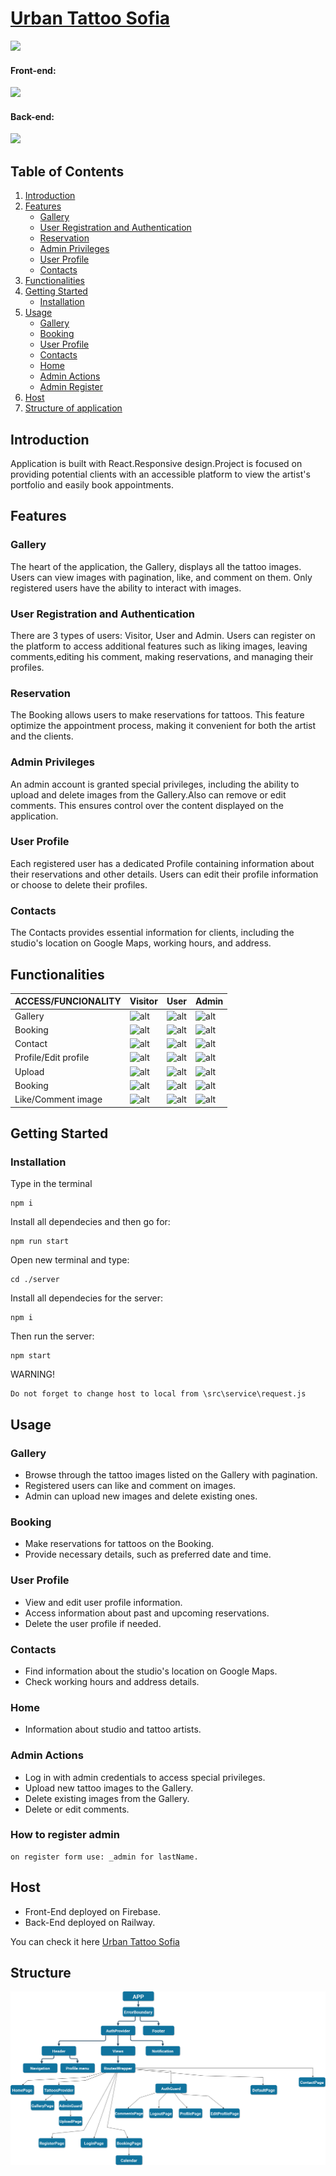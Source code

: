 # <a align="center" href="https://urban-tattoo-react.web.app/">Urban Tattoo Sofia</a>

<p align="left">
  <a>
    <img src="site-view.gif" />
  </a>
</p>

#### Front-end:
<p align="left">
  <a>
    <img src="https://skillicons.dev/icons?i=html,css,js,react" />
  </a>
</p>

#### Back-end:
<p align="left">
  <a>
    <img src="https://skillicons.dev/icons?i=nodejs,express,mongodb" />
  </a>
</p>

## Table of Contents

1. [Introduction](#introduction)
2. [Features](#features)
   - [Gallery](#gallery)
   - [User Registration and Authentication](#user-registration-and-authentication)
   - [Reservation](#reservation)
   - [Admin Privileges](#admin-privileges)
   - [User Profile](#user-profile)
   - [Contacts](#contacts)
3. [Functionalities](#functionalities)
4. [Getting Started](#getting-started)
   - [Installation](#installation)
5. [Usage](#usage)
   - [Gallery](#gallery)
   - [Booking](#booking)
   - [User Profile](#user-profile)
   - [Contacts](#contact-usage)
   - [Home](#home)
   - [Admin Actions](#admin-actions)
   - [Admin Register](#admin-register)
6. [Host](#host)
7. [Structure of application](#structure) 


## Introduction <a name="introduction"></a>

Application is built with React.Responsive design.Project is focused on providing potential clients with an accessible platform to view the artist's portfolio and easily book appointments.

## Features <a name="features"></a>

### Gallery <a name="gallery"></a>

The heart of the application, the Gallery, displays all the tattoo images. Users can view images with pagination, like, and comment on them. Only registered users have the ability to interact with images.

### User Registration and Authentication <a name="user-registration-and-authentication"></a>
There are 3 types of users: Visitor, User and Admin.
Users can register on the platform to access additional features such as liking images, leaving comments,editing his comment, making reservations, and managing their profiles.

### Reservation <a name="reservation"></a>

The Booking allows users to make reservations for tattoos. This feature optimize  the appointment process, making it convenient for both the artist and the clients.

### Admin Privileges <a name="admin-privileges"></a>

An admin account is granted special privileges, including the ability to upload and delete images from the Gallery.Also can remove or edit comments. This ensures control over the content displayed on the application.

### User Profile <a name="user-profile"></a>

Each registered user has a dedicated Profile containing information about their reservations and other details. Users can edit their profile information or choose to delete their profiles.

### Contacts <a name="contacts"></a>

The Contacts provides essential information for clients, including the studio's location on Google Maps, working hours, and address.

## Functionalities <a name="functionalities"></a> 

ACCESS/FUNCIONALITY  | Visitor | User | Admin
-------------  | ------------- | ------------- | ------------- |
Gallery   | ![alt](https://img.icons8.com/fluency/60/000000/checkmark.png) | ![alt](https://img.icons8.com/fluency/60/000000/checkmark.png) | ![alt](https://img.icons8.com/fluency/60/000000/checkmark.png)
Booking   | ![alt](https://img.icons8.com/fluency/60/000000/checkmark.png) | ![alt](https://img.icons8.com/fluency/60/000000/checkmark.png) | ![alt](https://img.icons8.com/fluency/60/000000/checkmark.png) 
Contact  | ![alt](https://img.icons8.com/fluency/60/000000/checkmark.png) | ![alt](https://img.icons8.com/fluency/60/000000/checkmark.png) | ![alt](https://img.icons8.com/fluency/60/000000/checkmark.png)
Profile/Edit profile   | ![alt](https://img.icons8.com/emoji/60/000000/cross-mark-emoji.png) | ![alt](https://img.icons8.com/fluency/60/000000/checkmark.png) | ![alt](https://img.icons8.com/fluency/60/000000/checkmark.png)
Upload   | ![alt](https://img.icons8.com/emoji/60/000000/cross-mark-emoji.png) | ![alt](https://img.icons8.com/emoji/60/000000/cross-mark-emoji.png) | ![alt](https://img.icons8.com/fluency/60/000000/checkmark.png)
Booking | ![alt](https://img.icons8.com/emoji/60/000000/cross-mark-emoji.png) | ![alt](https://img.icons8.com/fluency/60/000000/checkmark.png) | ![alt](https://img.icons8.com/fluency/60/000000/checkmark.png)
Like/Comment image | ![alt](https://img.icons8.com/emoji/60/000000/cross-mark-emoji.png) | ![alt](https://img.icons8.com/fluency/60/000000/checkmark.png) | ![alt](https://img.icons8.com/fluency/60/000000/checkmark.png)



## Getting Started <a name="getting-started"></a>

### Installation <a name="installation"></a>

Type in the terminal
```
npm i
```
Install all dependecies and then go for:

```
npm run start
```

Open new terminal and type:
```
cd ./server
```
Install all dependecies for the server: 
```
npm i
```
Then run the server:

```
npm start
```

WARNING!
```
Do not forget to change host to local from \src\service\request.js
```


## Usage <a name="usage"></a>

### Gallery <a name="gallery"></a>

- Browse through the tattoo images listed on the Gallery with pagination.
- Registered users can like and comment on images.
- Admin can upload new images and delete existing ones.

### Booking <a name="booking"></a>

- Make reservations for tattoos on the Booking.
- Provide necessary details, such as preferred date and time.

### User Profile <a name="user-profile"></a>

- View and edit user profile information.
- Access information about past and upcoming reservations.
- Delete the user profile if needed.

### Contacts <a name="contact-usage"></a>

- Find information about the studio's location on Google Maps.
- Check working hours and address details.

### Home <a name="home"></a>

- Information about studio and tattoo artists.

### Admin Actions <a name="admin-actions"></a>

- Log in with admin credentials to access special privileges.
- Upload new tattoo images to the Gallery.
- Delete existing images from the Gallery.
- Delete or edit comments.

### How to register admin <a name="admin-register"></a>

```
on register form use: _admin for lastName.

```

## Host <a name="host"></a>

- Front-End deployed on Firebase.
- Back-End deployed on Railway.

You can check it here <a href="https://urban-tattoo-react.web.app/">Urban Tattoo Sofia</a>

## Structure <a name="structure"></a>
<a>
    <img src="Structure.png" />
</a>
